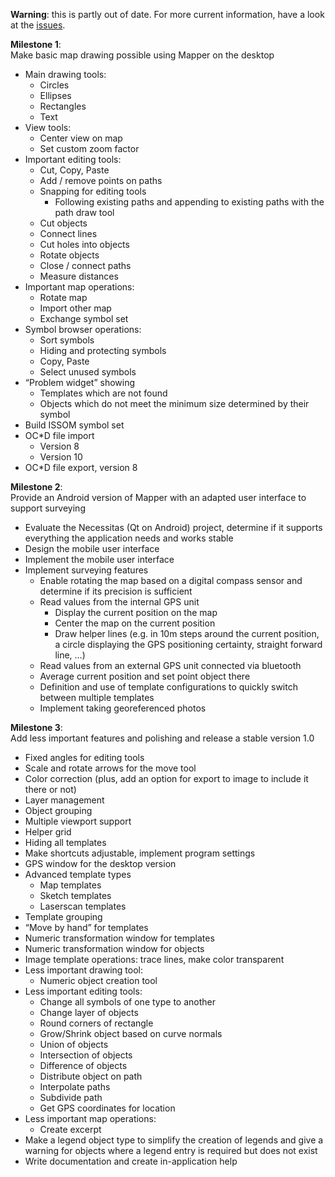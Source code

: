 **Warning**: this is partly out of date. For more current information, have a look at the [issues](https://github.com/OpenOrienteering/mapper/issues). 

**Milestone 1**:  
Make basic map drawing possible using Mapper on the desktop 

  * Main drawing tools: 
    * Circles 
    * Ellipses 
    * Rectangles 
    * Text 
  * View tools: 
    * Center view on map 
    * Set custom zoom factor 
  * Important editing tools: 
    * Cut, Copy, Paste 
    * Add / remove points on paths 
    * Snapping for editing tools 
      * Following existing paths and appending to existing paths with the path draw tool 
    * Cut objects 
    * Connect lines 
    * Cut holes into objects 
    * Rotate objects 
    * Close / connect paths 
    * Measure distances 
  * Important map operations: 
    * Rotate map 
    * Import other map 
    * Exchange symbol set 
  * Symbol browser operations: 
    * Sort symbols 
    * Hiding and protecting symbols 
    * Copy, Paste 
    * Select unused symbols 
  * “Problem widget” showing 
    * Templates which are not found 
    * Objects which do not meet the minimum size determined by their symbol 
  * Build ISSOM symbol set 
  * OC*D file import 
    * Version 8 
    * Version 10 
  * OC*D file export, version 8 

  
**Milestone 2**:  
Provide an Android version of Mapper with an adapted user interface to support surveying 

  * Evaluate the Necessitas (Qt on Android) project, determine if it supports everything the application needs and works stable 
  * Design the mobile user interface 
  * Implement the mobile user interface 
  * Implement surveying features 
    * Enable rotating the map based on a digital compass sensor and determine if its precision is sufficient 
    * Read values from the internal GPS unit 
      * Display the current position on the map 
      * Center the map on the current position 
      * Draw helper lines (e.g. in 10m steps around the current position, a circle displaying the GPS positioning certainty, straight forward line, …) 
    * Read values from an external GPS unit connected via bluetooth 
    * Average current position and set point object there 
    * Definition and use of template configurations to quickly switch between multiple templates 
    * Implement taking georeferenced photos 

  
**Milestone 3**:  
Add less important features and polishing and release a stable version 1.0 

  * Fixed angles for editing tools 
  * Scale and rotate arrows for the move tool 
  * Color correction (plus, add an option for export to image to include it there or not) 
  * Layer management 
  * Object grouping 
  * Multiple viewport support 
  * Helper grid 
  * Hiding all templates 
  * Make shortcuts adjustable, implement program settings 
  * GPS window for the desktop version 
  * Advanced template types 
    * Map templates 
    * Sketch templates 
    * Laserscan templates 
  * Template grouping 
  * “Move by hand” for templates 
  * Numeric transformation window for templates 
  * Numeric transformation window for objects 
  * Image template operations: trace lines, make color transparent 
  * Less important drawing tool: 
    * Numeric object creation tool 
  * Less important editing tools: 
    * Change all symbols of one type to another 
    * Change layer of objects 
    * Round corners of rectangle 
    * Grow/Shrink object based on curve normals 
    * Union of objects 
    * Intersection of objects 
    * Difference of objects 
    * Distribute object on path 
    * Interpolate paths 
    * Subdivide path 
    * Get GPS coordinates for location 
  * Less important map operations: 
    * Create excerpt 
  * Make a legend object type to simplify the creation of legends and give a warning for objects where a legend entry is required but does not exist 
  * Write documentation and create in-application help 
